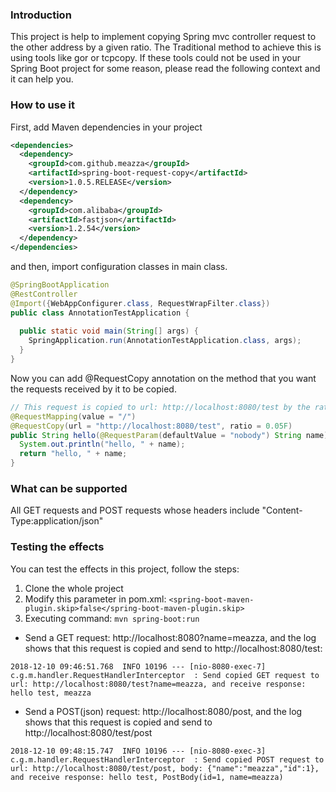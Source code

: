 ### Introduction

This project is help to implement copying Spring mvc controller request to the other address by a given ratio.
The Traditional method to achieve this is using tools like gor or tcpcopy.
If these tools could not be used in your Spring Boot project for some reason, please read the following context and it can help you.

### How to use it

First, add Maven dependencies in your project
```xml
<dependencies>
  <dependency>
    <groupId>com.github.meazza</groupId>
    <artifactId>spring-boot-request-copy</artifactId>
    <version>1.0.5.RELEASE</version>
  </dependency>
  <dependency>
    <groupId>com.alibaba</groupId>
    <artifactId>fastjson</artifactId>
    <version>1.2.54</version>
  </dependency>
</dependencies>
```

and then, import configuration classes in main class.
```java
@SpringBootApplication
@RestController
@Import({WebAppConfigurer.class, RequestWrapFilter.class})
public class AnnotationTestApplication { 
 
  public static void main(String[] args) { 
    SpringApplication.run(AnnotationTestApplication.class, args); 
  }
}
```

Now you can add @RequestCopy annotation on the method that you want the requests received by it to be copied.
```java
// This request is copied to url: http://localhost:8080/test by the ratio of 5%
@RequestMapping(value = "/")
@RequestCopy(url = "http://localhost:8080/test", ratio = 0.05F)
public String hello(@RequestParam(defaultValue = "nobody") String name) {
  System.out.println("hello, " + name);
  return "hello, " + name;
}
``` 

### What can be supported

All GET requests and POST requests whose headers include "Content-Type:application/json"

### Testing the effects

You can test the effects in this project, follow the steps:
1. Clone the whole project
2. Modify this parameter in pom.xml: 
```<spring-boot-maven-plugin.skip>false</spring-boot-maven-plugin.skip>```
3. Executing command:
```mvn spring-boot:run```

* Send a GET request: http://localhost:8080?name=meazza, and the log shows that this request is copied and send to http://localhost:8080/test:
```text
2018-12-10 09:46:51.768  INFO 10196 --- [nio-8080-exec-7] c.g.m.handler.RequestHandlerInterceptor  : Send copied GET request to url: http://localhost:8080/test?name=meazza, and receive response: hello test, meazza
```
* Send a POST(json) request: http://localhost:8080/post, and the log shows that this request is copied and send to http://localhost:8080/test/post
```text
2018-12-10 09:48:15.747  INFO 10196 --- [nio-8080-exec-3] c.g.m.handler.RequestHandlerInterceptor  : Send copied POST request to url: http://localhost:8080/test/post, body: {"name":"meazza","id":1}, and receive response: hello test, PostBody(id=1, name=meazza)

```